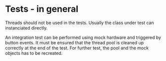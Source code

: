 # Tests - in general

Threads should not be used in the tests. Usually the class under test can instanciated 
directly.

An integration test can be performed using mock hardware and triggered by button events.
It must be ensured that the thread pool is cleaned up correctly at the end of the 
test. For further test, the pool and the mock objects has to be recreated.
